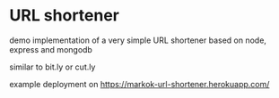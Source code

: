 # URL shortener

demo implementation of a very simple URL shortener based on node, express and mongodb

similar to bit.ly or cut.ly

example deployment on https://markok-url-shortener.herokuapp.com/
